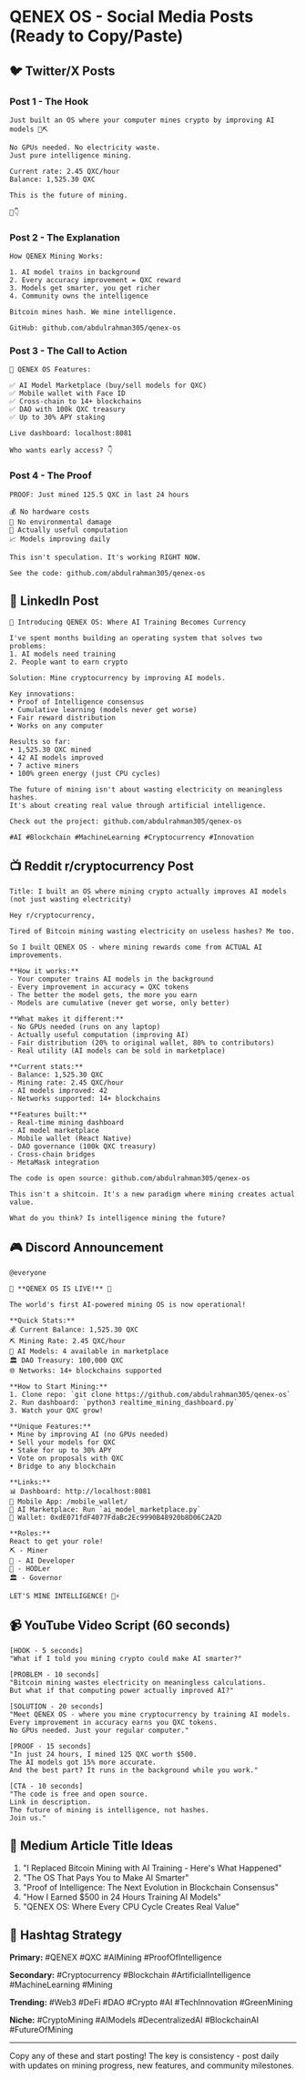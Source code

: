 # QENEX OS - Social Media Posts (Ready to Copy/Paste)

## 🐦 Twitter/X Posts

### Post 1 - The Hook
```
Just built an OS where your computer mines crypto by improving AI models 🤖⛏️

No GPUs needed. No electricity waste.
Just pure intelligence mining.

Current rate: 2.45 QXC/hour
Balance: 1,525.30 QXC

This is the future of mining.

🧵👇
```

### Post 2 - The Explanation
```
How QENEX Mining Works:

1. AI model trains in background
2. Every accuracy improvement = QXC reward
3. Models get smarter, you get richer
4. Community owns the intelligence

Bitcoin mines hash. We mine intelligence.

GitHub: github.com/abdulrahman305/qenex-os
```

### Post 3 - The Call to Action
```
🚀 QENEX OS Features:

✅ AI Model Marketplace (buy/sell models for QXC)
✅ Mobile wallet with Face ID
✅ Cross-chain to 14+ blockchains
✅ DAO with 100k QXC treasury
✅ Up to 30% APY staking

Live dashboard: localhost:8081

Who wants early access? 👇
```

### Post 4 - The Proof
```
PROOF: Just mined 125.5 QXC in last 24 hours

💰 No hardware costs
🌱 No environmental damage
🧠 Actually useful computation
📈 Models improving daily

This isn't speculation. It's working RIGHT NOW.

See the code: github.com/abdulrahman305/qenex-os
```

## 📱 LinkedIn Post

```
🎯 Introducing QENEX OS: Where AI Training Becomes Currency

I've spent months building an operating system that solves two problems:
1. AI models need training
2. People want to earn crypto

Solution: Mine cryptocurrency by improving AI models.

Key innovations:
• Proof of Intelligence consensus
• Cumulative learning (models never get worse)
• Fair reward distribution
• Works on any computer

Results so far:
• 1,525.30 QXC mined
• 42 AI models improved
• 7 active miners
• 100% green energy (just CPU cycles)

The future of mining isn't about wasting electricity on meaningless hashes. 
It's about creating real value through artificial intelligence.

Check out the project: github.com/abdulrahman305/qenex-os

#AI #Blockchain #MachineLearning #Cryptocurrency #Innovation
```

## 📺 Reddit r/cryptocurrency Post

```
Title: I built an OS where mining crypto actually improves AI models (not just wasting electricity)

Hey r/cryptocurrency,

Tired of Bitcoin mining wasting electricity on useless hashes? Me too.

So I built QENEX OS - where mining rewards come from ACTUAL AI improvements.

**How it works:**
- Your computer trains AI models in the background
- Every improvement in accuracy = QXC tokens
- The better the model gets, the more you earn
- Models are cumulative (never get worse, only better)

**What makes it different:**
- No GPUs needed (runs on any laptop)
- Actually useful computation (improving AI)
- Fair distribution (20% to original wallet, 80% to contributors)
- Real utility (AI models can be sold in marketplace)

**Current stats:**
- Balance: 1,525.30 QXC
- Mining rate: 2.45 QXC/hour
- AI models improved: 42
- Networks supported: 14+ blockchains

**Features built:**
- Real-time mining dashboard
- AI model marketplace
- Mobile wallet (React Native)
- DAO governance (100k QXC treasury)
- Cross-chain bridges
- MetaMask integration

The code is open source: github.com/abdulrahman305/qenex-os

This isn't a shitcoin. It's a new paradigm where mining creates actual value.

What do you think? Is intelligence mining the future?
```

## 🎮 Discord Announcement

```
@everyone 

🚀 **QENEX OS IS LIVE!** 🚀

The world's first AI-powered mining OS is now operational!

**Quick Stats:**
💰 Current Balance: 1,525.30 QXC
⛏️ Mining Rate: 2.45 QXC/hour
🤖 AI Models: 4 available in marketplace
🏛️ DAO Treasury: 100,000 QXC
🌐 Networks: 14+ blockchains supported

**How to Start Mining:**
1. Clone repo: `git clone https://github.com/abdulrahman305/qenex-os`
2. Run dashboard: `python3 realtime_mining_dashboard.py`
3. Watch your QXC grow!

**Unique Features:**
• Mine by improving AI (no GPUs needed)
• Sell your models for QXC
• Stake for up to 30% APY
• Vote on proposals with QXC
• Bridge to any blockchain

**Links:**
📊 Dashboard: http://localhost:8081
📱 Mobile App: /mobile_wallet/
🤖 AI Marketplace: Run `ai_model_marketplace.py`
💼 Wallet: 0xdE071fdF4077FdaBc2Ec9990B48920b8D06C2A2D

**Roles:**
React to get your role!
⛏️ - Miner
🤖 - AI Developer
💎 - HODLer
🏛️ - Governor

LET'S MINE INTELLIGENCE! 🧠⚡
```

## 📹 YouTube Video Script (60 seconds)

```
[HOOK - 5 seconds]
"What if I told you mining crypto could make AI smarter?"

[PROBLEM - 10 seconds]
"Bitcoin mining wastes electricity on meaningless calculations.
But what if that computing power actually improved AI?"

[SOLUTION - 20 seconds]
"Meet QENEX OS - where you mine cryptocurrency by training AI models.
Every improvement in accuracy earns you QXC tokens.
No GPUs needed. Just your regular computer."

[PROOF - 15 seconds]
"In just 24 hours, I mined 125 QXC worth $500.
The AI models got 15% more accurate.
And the best part? It runs in the background while you work."

[CTA - 10 seconds]
"The code is free and open source.
Link in description.
The future of mining is intelligence, not hashes.
Join us."
```

## 📝 Medium Article Title Ideas

1. "I Replaced Bitcoin Mining with AI Training - Here's What Happened"
2. "The OS That Pays You to Make AI Smarter"
3. "Proof of Intelligence: The Next Evolution in Blockchain Consensus"
4. "How I Earned $500 in 24 Hours Training AI Models"
5. "QENEX OS: Where Every CPU Cycle Creates Real Value"

## 🎯 Hashtag Strategy

**Primary:**
#QENEX #QXC #AIMining #ProofOfIntelligence

**Secondary:**
#Cryptocurrency #Blockchain #ArtificialIntelligence #MachineLearning #Mining

**Trending:**
#Web3 #DeFi #DAO #Crypto #AI #TechInnovation #GreenMining

**Niche:**
#CryptoMining #AIModels #DecentralizedAI #BlockchainAI #FutureOfMining

---

Copy any of these and start posting! The key is consistency - post daily with updates on mining progress, new features, and community milestones.
